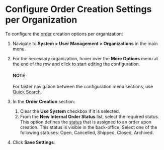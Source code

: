 <a id="configuration-commerce-orders-order-creation-organization"></a>

# Configure Order Creation Settings per Organization

To configure the [order](../../../../../../../glossary.md#term-Order) creation options per organization:

1. Navigate to **System > User Management > Organizations** in the main menu.
2. For the necessary organization, hover over the <i class="fa fa-ellipsis-h fa-lg" aria-hidden="true"></i> **More Options** menu at the end of the row and click <i class="fas fa-cog" aria-hidden="true"></i> to start editing the configuration.

   #### NOTE
   For faster navigation between the configuration menu sections, use [Quick Search](../../../../../configuration/quick-search.md#user-guide-system-configuration-quick-search).
3. In the **Order Creation** section:
   1. Clear the **Use System** checkbox if it is selected.
   2. From the **New Internal Order Status** list, select the required status. This option defines the [status](../../../../../../sales/orders/statuses.md#doc-orders-statuses-internal) that is assigned to an order upon creation. This status is visible in the back-office. Select one of the following statuses: Open, Cancelled, Shipped, Closed, Archived.
4. Click **Save Settings**.

<!-- finish_body -->
<!-- fa-bars = fa-navicon -->
<!-- Ic Tiles is used as Set As Default in saved views, and as tiles in display layout options -->
<!-- IcPencil refers to Rename in Commerce and Inline Editing in CRM -->
<!-- Check mark in the square. -->
<!-- SortDesc is also used as drop-down arrow -->
<!-- A -->
<!-- B -->
<!-- C -->
<!-- D -->
<!-- E -->
<!-- F -->
<!-- G -->
<!-- H -->
<!-- I -->
<!-- L -->
<!-- M -->
<!-- P -->
<!-- R -->
<!-- S -->
<!-- T -->
<!-- U -->
<!-- Z -->
